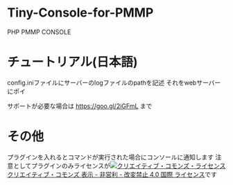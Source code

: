 ﻿# Tiny-Console-for-PMMP
PHP PMMP CONSOLE

# チュートリアル(日本語)
config.iniファイルにサーバーのlogファイルのpathを記述
それをwebサーバーにポイ

サポートが必要な場合は https://goo.gl/2iGFmL まで


# その他

プラグインを入れるとコマンドが実行された場合にコンソールに通知します
注意としてプラグインのみライセンスが<a rel="license" href="http://creativecommons.org/licenses/by-nc-nd/4.0/"><img alt="クリエイティブ・コモンズ・ライセンス" style="border-width:0" src="https://i.creativecommons.org/l/by-nc-nd/4.0/88x31.png" /></a><br /><a rel="license" href="http://creativecommons.org/licenses/by-nc-nd/4.0/">クリエイティブ・コモンズ 表示 - 非営利 - 改変禁止 4.0 国際 ライセンス</a>です